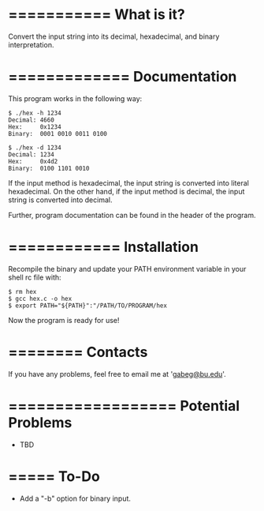 ===========
What is it?
===========

Convert the input string into its decimal, hexadecimal, and binary interpretation.



=============
Documentation
=============

This program works in the following way:
    
    $ ./hex -h 1234
    Decimal: 4660
    Hex:	 0x1234
    Binary:	 0001 0010 0011 0100
    
    $ ./hex -d 1234
    Decimal: 1234
    Hex:	 0x4d2
    Binary:	 0100 1101 0010

If the input method is hexadecimal, the input string is converted into literal 
hexadecimal. On the other hand, if the input method is decimal, the input string is
converted into decimal.

Further, program documentation can be found in the header of the program.



============
Installation
============

Recompile the binary and update your PATH environment variable in your shell rc file
with:
    
    $ rm hex
    $ gcc hex.c -o hex
    $ export PATH="${PATH}":"/PATH/TO/PROGRAM/hex

Now the program is ready for use!



========
Contacts
========

If you have any problems, feel free to email me at 'gabeg@bu.edu'.



==================
Potential Problems
==================

- TBD



=====
To-Do
=====

- Add a "-b" option for binary input.

